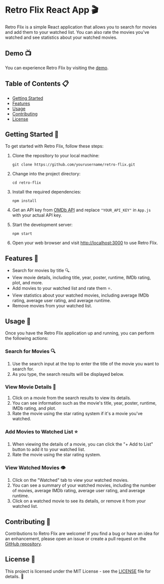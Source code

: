 # Retro Flix React App 🎬

Retro Flix is a simple React application that allows you to search for movies and add them to your watched list. You can also rate the movies you've watched and see statistics about your watched movies.

## Demo 📺

You can experience Retro Flix by visiting the [demo](https://retro-flix.vercel.app/).

## Table of Contents 📋

- [Getting Started](#getting-started)
- [Features](#features)
- [Usage](#usage)
- [Contributing](#contributing)
- [License](#license)

## Getting Started 🚀

To get started with Retro Flix, follow these steps:

1. Clone the repository to your local machine:

   ```shell
   git clone https://github.com/yourusername/retro-flix.git
   ```

2. Change into the project directory:

   ```shell
   cd retro-flix
   ```

3. Install the required dependencies:

   ```shell
   npm install
   ```

4. Get an API key from [OMDb API](http://www.omdbapi.com/apikey.aspx) and replace `"YOUR_API_KEY"` in `App.js` with your actual API key.

5. Start the development server:

   ```shell
   npm start
   ```

6. Open your web browser and visit [http://localhost:3000](http://localhost:3000) to use Retro Flix.

## Features 🌟

- Search for movies by title 🔍.
- View movie details, including title, year, poster, runtime, IMDb rating, plot, and more.
- Add movies to your watched list and rate them ⭐.
- View statistics about your watched movies, including average IMDb rating, average user rating, and average runtime.
- Remove movies from your watched list.

## Usage 🎯

Once you have the Retro Flix application up and running, you can perform the following actions:

### Search for Movies 🔍

1. Use the search input at the top to enter the title of the movie you want to search for.
2. As you type, the search results will be displayed below.

### View Movie Details 🎥

1. Click on a movie from the search results to view its details.
2. You can see information such as the movie's title, year, poster, runtime, IMDb rating, and plot.
3. Rate the movie using the star rating system if it's a movie you've watched.

### Add Movies to Watched List ⭐

1. When viewing the details of a movie, you can click the "+ Add to List" button to add it to your watched list.
2. Rate the movie using the star rating system.

### View Watched Movies 👁️

1. Click on the "Watched" tab to view your watched movies.
2. You can see a summary of your watched movies, including the number of movies, average IMDb rating, average user rating, and average runtime.
3. Click on a watched movie to see its details, or remove it from your watched list.

## Contributing 🤝

Contributions to Retro Flix are welcome! If you find a bug or have an idea for an enhancement, please open an issue or create a pull request on the [GitHub repository](https://github.com/aviralmehrotra/retro-flix).

## License 📄

This project is licensed under the MIT License - see the [LICENSE](LICENSE) file for details. 📜
